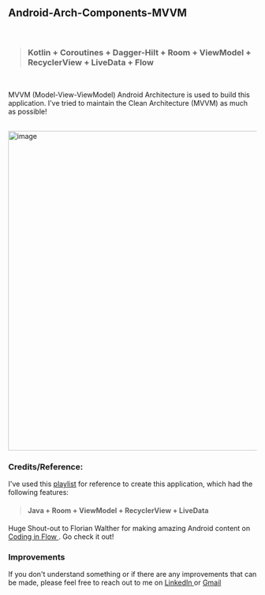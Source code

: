 ## Android-Arch-Components-MVVM
<br />

>### Kotlin + Coroutines + Dagger-Hilt + Room + ViewModel + RecyclerView + LiveData + Flow
<br />

MVVM (Model-View-ViewModel) Android Architecture is used to build this application. I've tried to maintain the Clean Architecture (MVVM) as much as possible!

<br />

<img width="648" alt="image" src="https://user-images.githubusercontent.com/75908623/165639850-5dd325ec-91e9-4145-ab0a-cd06489f4fd2.png">


### Credits/Reference: 

  I've used this <a href="https://www.youtube.com/playlist?list=PLrnPJCHvNZuDihTpkRs6SpZhqgBqPU118" target="_blank">playlist</a> for reference to create this application, which had the following features:

>#### Java + Room + ViewModel + RecyclerView + LiveData

  Huge Shout-out to Florian Walther for making amazing Android content on <a href="https://www.youtube.com/c/CodinginFlow/playlists" target="_blank"> Coding in Flow </a>. Go check it out!


### Improvements

  If you don't understand something or if there are any improvements that can be made, please feel free to reach out to me on <a href="https://www.linkedin.com/in/rakshu12334/" target="_blank"> LinkedIn </a> or  <a href="mailto:dev.twofaces@gmail.com" target="_blank"> Gmail </a> 
